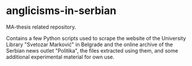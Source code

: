 # anglicisms-in-serbian
MA-thesis related repository.

Contains a few Python scripts used to scrape the website of the University Library "Svetozar Marković" in Belgrade and the online archive of the Serbian news outlet "Politika", the files extracted using them, and some additional experimental material for own use.
